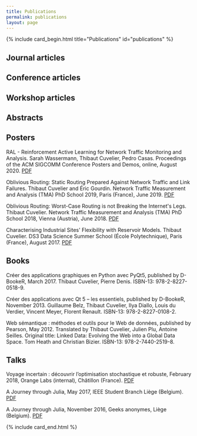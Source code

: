 ```yaml
---
title: Publications
permalink: publications
layout: page
---
```


{% include card_begin.html title="Publications" id="publications" %}

<h2 id="journal">Journal articles</h2>

<h2 id="conference">Conference articles</h2>

<h2 id="workshop">Workshop articles</h2>

<h2 id="abstract">Abstracts</h2>

<h2 id="poster">Posters</h2>

RAL - Reinforcement Active Learning for Network Traffic Monitoring and Analysis. Sarah Wassermann, Thibaut Cuvelier, Pedro Casas. Proceedings of the ACM SIGCOMM Conference Posters and Demos, online, August 2020. [PDF](https://hal.archives-ouvertes.fr/hal-02932839)

Oblivious Routing: Static Routing Prepared Against Network Traffic and Link Failures. Thibaut Cuvelier and Éric Gourdin. Network Traffic Measurement and Analysis (TMA) PhD School 2019, Paris (France), June 2019. [PDF](https://hal.archives-ouvertes.fr/hal-02161708/)

Oblivious Routing: Worst-Case Routing is not Breaking the Internet's Legs. Thibaut Cuvelier. Network Traffic Measurement and Analysis (TMA) PhD School 2018, Vienna (Austria), June 2018. [PDF](http://hdl.handle.net/2268/227128)

Characterising Industrial Sites' Flexibility with Reservoir Models. Thibaut Cuvelier. DS3 Data Science Summer School (École Polytechnique), Paris (France), August 2017. [PDF](http://hdl.handle.net/2268/212703)

<h2 id="book">Books</h2>

Créer des applications graphiques en Python avec PyQt5, published by D-BookeR, March 2017. Thibaut Cuvelier, Pierre Denis. ISBN-13: 978-2-8227-0518-9. 

Créer des applications avec Qt 5 – les essentiels, published by D-BookeR, November 2013. Guillaume Belz, Thibaut Cuvelier, Ilya Diallo, Louis du Verdier, Vincent Meyer, Florent Renault. ISBN-13: 978-2-8227-0108-2. 

Web sémantique : méthodes et outils pour le Web de données, published by Pearson, May 2012. Translated by Thibaut Cuvelier, Julien Plu, Antoine Seilles. Original title: Linked Data: Evolving the Web into a Global Data Space. Tom Heath and Christian Bizier. ISBN-13: 978-2-7440-2519-8. 

<h2 id="talk">Talks</h2>

Voyage incertain : découvrir l’optimisation stochastique et robuste, February 2018, Orange Labs (internal), Châtillon (France). [PDF](http://hdl.handle.net/2268/219824)

A Journey through Julia, May 2017, IEEE Student Branch Liège (Belgium). [PDF](http://hdl.handle.net/2268/210211)

A Journey through Julia, November 2016, Geeks anonymes, Liège (Belgium). [PDF](http://hdl.handle.net/2268/203491)

{% include card_end.html %}

